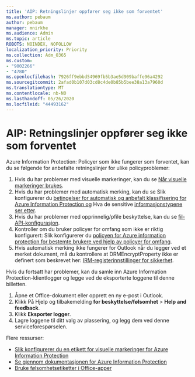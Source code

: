 ```yaml
---
title: 'AIP: Retningslinjer oppfører seg ikke som forventet'
ms.author: pebaum
author: pebaum
manager: mnirkhe
ms.audience: Admin
ms.topic: article
ROBOTS: NOINDEX, NOFOLLOW
localization_priority: Priority
ms.collection: Adm_O365
ms.custom:
- "9002266"
- "4780"
ms.openlocfilehash: 7926ff9ebbd54969fb5b3ae5d909baffe96a4292
ms.sourcegitcommit: 2afad0b107d03cd8c4de0b85b5bee38a13a7960d
ms.translationtype: MT
ms.contentlocale: nb-NO
ms.lasthandoff: 05/26/2020
ms.locfileid: "44493162"
---
```

# <a name="aip-policies-not-behaving-as-expected"></a>AIP: Retningslinjer oppfører seg ikke som forventet

Azure Information Protection: Policyer som ikke fungerer som forventet, kan du se følgende for anbefalte retningslinjer for ulike policyproblemer:

1. Hvis du har problemer med visuelle markeringer, kan du se [Når visuelle markeringer brukes](https://docs.microsoft.com/azure/information-protection/configure-policy-markings#when-visual-markings-are-applied).
2. Hvis du har problemer med automatisk merking, kan du se Slik konfigurerer du [betingelser for automatisk og anbefalt klassifisering for Azure Information Protection og](https://docs.microsoft.com/azure/information-protection/configure-policy-classification) Hva de sensitive [informasjonstypene ser etter](https://docs.microsoft.com/office365/securitycompliance/what-the-sensitive-information-types-look-for).
3. Hvis du har problemer med opprinnelig/pfile beskyttelse, kan du se [fil-API-konfigurasjon](https://docs.microsoft.com/azure/information-protection/develop/file-api-configuration).
4. Kontroller om du bruker policyer for omfang som ikke er riktig konfigurert: Slik konfigurerer du [policyen for Azure information protection for bestemte brukere ved hjelp av policyer for omfang](https://docs.microsoft.com/azure/information-protection/configure-policy-scope).
5. Hvis automatisk merking ikke fungerer for Outlook når du legger ved et merket dokument, må du kontrollere at DRMEncryptProperty ikke er definert som beskrevet her: [IRM-registerinnstillinger for sikkerhet](https://docs.microsoft.com/deployoffice/security/protect-sensitive-messages-and-documents-by-using-irm-in-office#office-2016-irm-registry-key-options).

Hvis du fortsatt har problemer, kan du samle inn Azure Information Protection-klientlogger og legge ved de eksporterte loggene til denne billetten.

1. Åpne et Office-dokument eller opprett en ny e-post i Outlook.
2. Klikk På Hjelp og tilbakemelding **for beskyttelse/følsomhet**  >  **Help and feedback**.
3. Klikk **Eksporter logger**.
4. Lagre loggene til ditt valg av plassering, og legg dem ved denne serviceforespørselen.

Flere ressurser:

- [Slik konfigurerer du en etikett for visuelle markeringer for Azure Information Protection](https://docs.microsoft.com/azure/information-protection/configure-policy-markings)
- [Se gjennom dokumentasjonen for Azure Information Protection](https://docs.microsoft.com/azure/information-protection/what-is-information-protection)
- [Bruke følsomhetsetiketter i Office-apper](https://docs.microsoft.com/microsoft-365/compliance/sensitivity-labels-office-apps)

